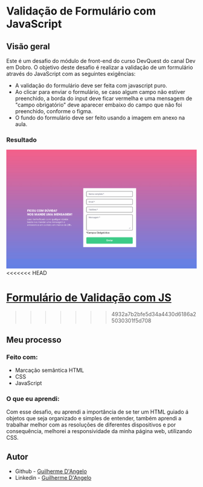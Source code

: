 # Validação de Formulário com JavaScript

## Visão geral

Este é um desafio do módulo de front-end do curso DevQuest do canal Dev em Dobro. O objetivo deste desafio é realizar a validação de um formulário através do JavaScript com as seguintes exigências:

- A validação do formulário deve ser feita com
javascript puro.
- Ao clicar para enviar o formulário, se caso
algum campo não estiver preenchido, a borda
do input deve ficar vermelha e uma mensagem
de "campo obrigatório" deve aparecer embaixo
do campo que não foi preenchido, conforme o
figma.
- O fundo do formulário deve ser feito usando a
imagem em anexo na aula.

### Resultado

![Imagem](src/images/projeto.gif)
<<<<<<< HEAD

[Formulário de Validação com JS](https://guilherme-dangelo.github.io/formulario-com-js-intermediario/)
=======
>>>>>>> 4932a7b2bfe5d34a4430d6186a25030301f5d708

## Meu processo

### Feito com:

- Marcação semântica HTML
- CSS
- JavaScript


### O que eu aprendi:

Com esse desafio, eu aprendi a importância de se ter um HTML guiado á objetos que seja organizado e simples de entender,  também aprendi a trabalhar melhor com as resoluções de diferentes dispositivos e por consequência, melhorei a responsividade da minha página web, utilizando CSS.

## Autor

- Github - [Guilherme D'Angelo](https://github.com/Guilherme-DAngelo)
- Linkedin - [Guilherme D'Angelo](https://www.linkedin.com/in/guilherme-d-655705218/)
